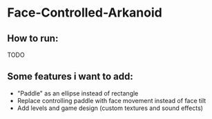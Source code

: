 # Face-Controlled-Arkanoid

## How to run:
TODO

## Some features i want to add:
- "Paddle" as an ellipse instead of rectangle
- Replace controlling paddle with face movement instead of face tilt
- Add levels and game design (custom textures and sound effects)

